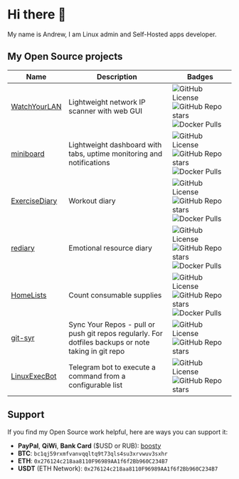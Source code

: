 # Hi there 👋

My name is Andrew, I am Linux admin and Self-Hosted apps developer.   


## My Open Source projects

| Name  | Description | Badges |
| --------  | ----------- | ------- |
| [WatchYourLAN](https://github.com/aceberg/WatchYourLAN) | Lightweight network IP scanner with web GUI  | ![GitHub License](https://img.shields.io/github/license/aceberg/WatchYourLAN) ![GitHub Repo stars](https://img.shields.io/github/stars/aceberg/WatchYourLAN) ![Docker Pulls](https://img.shields.io/docker/pulls/aceberg/watchyourlan)|
| [miniboard](https://github.com/aceberg/miniboard) | Lightweight dashboard with tabs, uptime monitoring and notifications | ![GitHub License](https://img.shields.io/github/license/aceberg/miniboard) ![GitHub Repo stars](https://img.shields.io/github/stars/aceberg/miniboard) ![Docker Pulls](https://img.shields.io/docker/pulls/aceberg/miniboard)|
| [ExerciseDiary](https://github.com/aceberg/ExerciseDiary) | Workout diary | ![GitHub License](https://img.shields.io/github/license/aceberg/ExerciseDiary) ![GitHub Repo stars](https://img.shields.io/github/stars/aceberg/ExerciseDiary) ![Docker Pulls](https://img.shields.io/docker/pulls/aceberg/exercisediary)|
| [rediary](https://github.com/aceberg/rediary) | Emotional resource diary | ![GitHub License](https://img.shields.io/github/license/aceberg/rediary) ![GitHub Repo stars](https://img.shields.io/github/stars/aceberg/rediary) ![Docker Pulls](https://img.shields.io/docker/pulls/aceberg/rediary)|
| [HomeLists](https://github.com/aceberg/HomeLists) | Count consumable supplies | ![GitHub License](https://img.shields.io/github/license/aceberg/HomeLists) ![GitHub Repo stars](https://img.shields.io/github/stars/aceberg/HomeLists) ![Docker Pulls](https://img.shields.io/docker/pulls/aceberg/homelists)|
| [git-syr](https://github.com/aceberg/git-syr) | Sync Your Repos - pull or push git repos regularly. For dotfiles backups or note taking in git repo  | ![GitHub License](https://img.shields.io/github/license/aceberg/git-syr) ![GitHub Repo stars](https://img.shields.io/github/stars/aceberg/git-syr)|
| [LinuxExecBot](https://github.com/aceberg/LinuxExecBot) | Telegram bot to execute a command from a configurable list | ![GitHub License](https://img.shields.io/github/license/aceberg/LinuxExecBot) ![GitHub Repo stars](https://img.shields.io/github/stars/aceberg/LinuxExecBot)|

## Support 

If you find my Open Source work helpful, here are ways you can support it:
- **PayPal**, **QiWi**, **Bank Card** ($USD or RUB): [boosty](https://boosty.to/aceberg/donate)
- **BTC**: ```bc1qj59rxmfvanvqqltq9t73qls4su3xrvwuv3sxhr```
- **ETH**: ```0x276124c218aa8110F96989AA1f6f2Bb960C234B7```
- **USDT** (ETH Network): ```0x276124c218aa8110F96989AA1f6f2Bb960C234B7```